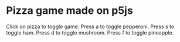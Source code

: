 # Pizza game made on p5js
Click on pizza to toggle game. 
Press a to toggle pepperoni.
Press s to toggle ham.
Press d to toggle mushroom.
Press f to toggle pineapple.
